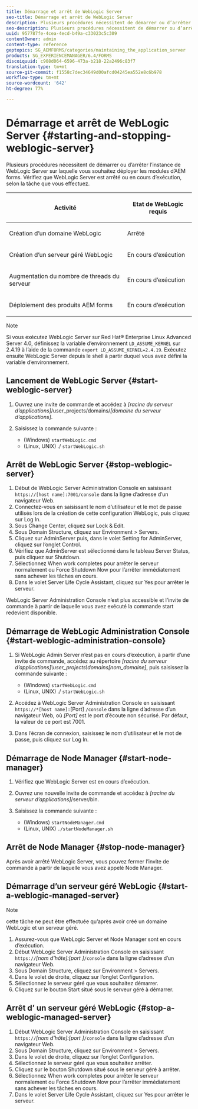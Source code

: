 ```yaml
---
title: Démarrage et arrêt de WebLogic Server
seo-title: Démarrage et arrêt de WebLogic Server
description: Plusieurs procédures nécessitent de démarrer ou d’arrêter l’instance de WebLogic Server sur laquelle vous souhaitez déployer les modules d’AEM forms. Ce document explique le démarrage et l’arrêt de WebLogic Server.
seo-description: Plusieurs procédures nécessitent de démarrer ou d’arrêter l’instance de WebLogic Server sur laquelle vous souhaitez déployer les modules d’AEM forms. Ce document explique le démarrage et l’arrêt de WebLogic Server.
uuid: 957787fe-4cea-4ecd-b49a-c33023c5c309
contentOwner: admin
content-type: reference
geptopics: SG_AEMFORMS/categories/maintaining_the_application_server
products: SG_EXPERIENCEMANAGER/6.4/FORMS
discoiquuid: c908d064-6596-473a-b218-22a2496c83f7
translation-type: tm+mt
source-git-commit: f1558c7dec34649d00afcd04245ea552e8c6b978
workflow-type: tm+mt
source-wordcount: '642'
ht-degree: 77%

---
```



# Démarrage et arrêt de WebLogic Server {#starting-and-stopping-weblogic-server}

Plusieurs procédures nécessitent de démarrer ou d’arrêter l’instance de WebLogic Server sur laquelle vous souhaitez déployer les modules d’AEM forms. Vérifiez que WebLogic Server est arrêté ou en cours d’exécution, selon la tâche que vous effectuez.

<table> 
 <thead> 
  <tr> 
   <th><p>Activité</p></th> 
   <th><p>Etat de WebLogic requis</p></th> 
  </tr> 
 </thead> 
 <tbody>
  <tr> 
   <td><p>Création d’un domaine WebLogic</p></td> 
   <td><p>Arrêté</p></td> 
  </tr> 
  <tr> 
   <td><p>Création d’un serveur géré WebLogic</p></td> 
   <td><p>En cours d’exécution</p></td> 
  </tr> 
  <tr> 
   <td><p>Augmentation du nombre de threads du serveur</p></td> 
   <td><p>En cours d’exécution</p></td> 
  </tr> 
  <tr> 
   <td><p>Déploiement des produits AEM forms</p></td> 
   <td><p>En cours d’exécution</p></td> 
  </tr> 
 </tbody> 
</table>

>[!NOTE]
>
>Si vous exécutez WebLogic Server sur Red Hat® Enterprise Linux Advanced Server 4.0, définissez la variable d’environnement `LD_ASSUME_KERNEL` sur 2.4.19 à l’aide de la commande `export LD_ASSUME_KERNEL=2.4.19`. Exécutez ensuite WebLogic Server depuis le shell à partir duquel vous avez défini la variable d’environnement.

## Lancement de WebLogic Server  {#start-weblogic-server}

1. Ouvrez une invite de commande et accédez à *[racine du serveur d’applications]*/user_projects/domains/*[domaine du serveur d’applications]*.
1. Saisissez la commande suivante :

   * (Windows) `startWebLogic.cmd`
   * (Linux, UNIX) ./ `startWebLogic.sh`

## Arrêt de WebLogic Server {#stop-weblogic-server}

1. Début de WebLogic Server Administration Console en saisissant `https://[host name]:7001/console` dans la ligne d’adresse d’un navigateur Web.
1. Connectez-vous en saisissant le nom d’utilisateur et le mot de passe utilisés lors de la création de cette configuration WebLogic, puis cliquez sur Log In.
1. Sous Change Center, cliquez sur Lock &amp; Edit.
1. Sous Domain Structure, cliquez sur Environment > Servers.
1. Cliquez sur AdminServer puis, dans le volet Setting for AdminServer, cliquez sur l’onglet Control.
1. Vérifiez que AdminServer est sélectionné dans le tableau Server Status, puis cliquez sur Shutdown.
1. Sélectionnez When work completes pour arrêter le serveur normalement ou Force Shutdown Now pour l’arrêter immédiatement sans achever les tâches en cours.
1. Dans le volet Server Life Cycle Assistant, cliquez sur Yes pour arrêter le serveur.

WebLogic Server Administration Console n’est plus accessible et l’invite de commande à partir de laquelle vous avez exécuté la commande start redevient disponible.

## Démarrage de WebLogic Administration Console  {#start-weblogic-administration-console}

1. Si WebLogic Admin Server n’est pas en cours d’exécution, à partir d’une invite de commande, accédez au répertoire *[racine du serveur d’applications]\user_projects\domains\[nom_domaine]*, puis saisissez la commande suivante :

   * (Windows) `startWebLogic.cmd`
   * (Linux, UNIX) ./ `startWebLogic.sh`

1. Accédez à WebLogic Server Administration Console en saisissant `https://*[host name]:`[Port] `/console` dans la ligne d’adresse d’un navigateur Web, où *[Port]* est le port d’écoute non sécurisé. Par défaut, la valeur de ce port est 7001.
1. Dans l’écran de connexion, saisissez le nom d’utilisateur et le mot de passe, puis cliquez sur Log In.

## Démarrage de Node Manager  {#start-node-manager}

1. Vérifiez que WebLogic Server est en cours d’exécution.
1. Ouvrez une nouvelle invite de commande et accédez à *[racine du serveur d’applications]*/server/bin.
1. Saisissez la commande suivante :

   * (Windows) `startNodeManager.cmd`
   * (Linux, UNIX) `./startNodeManager.sh`

## Arrêt de Node Manager {#stop-node-manager}

Après avoir arrêté WebLogic Server, vous pouvez fermer l’invite de commande à partir de laquelle vous avez appelé Node Manager.

## Démarrage d’un serveur géré WebLogic  {#start-a-weblogic-managed-server}

>[!NOTE]
>
>cette tâche ne peut être effectuée qu’après avoir créé un domaine WebLogic et un serveur géré.

1. Assurez-vous que WebLogic Server et Node Manager sont en cours d’exécution.
1. Début WebLogic Server Administration Console en saisissant `https://`*[nom d’hôte]:[port ]*`/console` dans la ligne d’adresse d’un navigateur Web.
1. Sous Domain Structure, cliquez sur Environment > Servers.
1. Dans le volet de droite, cliquez sur l’onglet Configuration.
1. Sélectionnez le serveur géré que vous souhaitez démarrer.
1. Cliquez sur le bouton Start situé sous le serveur géré à démarrer.

## Arrêt d’ un serveur géré WebLogic  {#stop-a-weblogic-managed-server}

1. Début WebLogic Server Administration Console en saisissant `https://`*[nom d’hôte]:[port ]*`/console` dans la ligne d’adresse d’un navigateur Web.
1. Sous Domain Structure, cliquez sur Environment > Servers.
1. Dans le volet de droite, cliquez sur l’onglet Configuration.
1. Sélectionnez le serveur géré que vous souhaitez arrêter.
1. Cliquez sur le bouton Shutdown situé sous le serveur géré à arrêter.
1. Sélectionnez When work completes pour arrêter le serveur normalement ou Force Shutdown Now pour l’arrêter immédiatement sans achever les tâches en cours.
1. Dans le volet Server Life Cycle Assistant, cliquez sur Yes pour arrêter le serveur.

